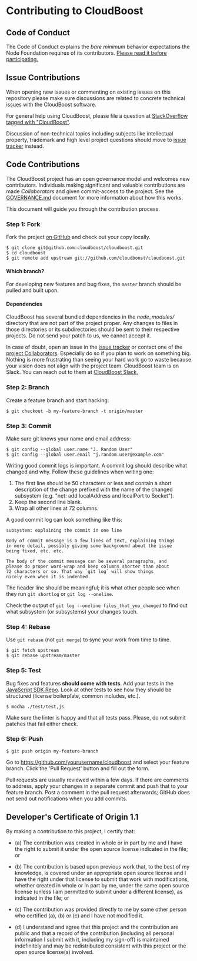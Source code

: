 # Contributing to CloudBoost

## Code of Conduct

The Code of Conduct explains the *bare minimum* behavior
expectations the Node Foundation requires of its contributors.
[Please read it before participating.](./CODE_OF_CONDUCT.md)

## Issue Contributions

When opening new issues or commenting on existing issues on this repository
please make sure discussions are related to concrete technical issues with the
CloudBoost software.

For general help using CloudBoost, please file a question at
[StackOverflow tagged with "CloudBoost"](http://stackoverflow.com/questions/tagged/cloudboost).

Discussion of non-technical topics including subjects like intellectual
property, trademark and high level project questions should move to 
[issue tracker](https://github.com/CloudBoost/cloudboost/issues)
instead.

## Code Contributions

The CloudBoost project has an open governance model and welcomes new contributors.
Individuals making significant and valuable contributions are made
_Collaborators_ and given commit-access to the project. See the
[GOVERNANCE.md](./GOVERNANCE.md) document for more information about how this
works.

This document will guide you through the contribution process.

### Step 1: Fork

Fork the project [on GitHub](https://github.com/cloudboost/cloudboost) and check out your
copy locally.

```text
$ git clone git@github.com:cloudboost/cloudboost.git
$ cd cloudboost
$ git remote add upstream git://github.com/cloudboost/cloudboost.git
```

#### Which branch?

For developing new features and bug fixes, the `master` branch should be pulled
and built upon.


#### Dependencies

CloudBoost has several bundled dependencies in the *node_modules/*
directory that are not part of the project proper. Any changes to files
in those directories or its subdirectories should be sent to their respective
projects. Do not send your patch to us, we cannot accept it.

In case of doubt, open an issue in the
[issue tracker](https://github.com/cloudboost/cloudboost/issues/) or contact one of the
[project Collaborators](https://github.com/cloudboost/cloudboost/MEMBERS.md).
Especially do so if you plan to work on something big. Nothing is more
frustrating than seeing your hard work go to waste because your vision
does not align with the project team. CloudBoost team is on Slack. You can reach out to them at [CloudBoost Slack](https://slack.cloudboost.io),

### Step 2: Branch

Create a feature branch and start hacking:

```text
$ git checkout -b my-feature-branch -t origin/master
```

### Step 3: Commit

Make sure git knows your name and email address:

```text
$ git config --global user.name "J. Random User"
$ git config --global user.email "j.random.user@example.com"
```

Writing good commit logs is important. A commit log should describe what
changed and why. Follow these guidelines when writing one:

1. The first line should be 50 characters or less and contain a short
   description of the change prefixed with the name of the changed
   subsystem (e.g. "net: add localAddress and localPort to Socket").
2. Keep the second line blank.
3. Wrap all other lines at 72 columns.

A good commit log can look something like this:

```
subsystem: explaining the commit in one line

Body of commit message is a few lines of text, explaining things
in more detail, possibly giving some background about the issue
being fixed, etc. etc.

The body of the commit message can be several paragraphs, and
please do proper word-wrap and keep columns shorter than about
72 characters or so. That way `git log` will show things
nicely even when it is indented.
```

The header line should be meaningful; it is what other people see when they
run `git shortlog` or `git log --oneline`.

Check the output of `git log --oneline files_that_you_changed` to find out
what subsystem (or subsystems) your changes touch.


### Step 4: Rebase

Use `git rebase` (not `git merge`) to sync your work from time to time.

```text
$ git fetch upstream
$ git rebase upstream/master
```


### Step 5: Test

Bug fixes and features **should come with tests**. Add your tests in the
[JavaScript SDK Repo](https://github.com/cloudboost/javascriptsdk). Look at other tests to see how they should be
structured (license boilerplate, common includes, etc.).

```text
$ mocha ./test/test,js 
```

Make sure the linter is happy and that all tests pass. Please, do not submit
patches that fail either check.


### Step 6: Push

```text
$ git push origin my-feature-branch
```

Go to https://github.com/yourusername/cloudboost and select your feature branch.
Click the 'Pull Request' button and fill out the form.

Pull requests are usually reviewed within a few days. If there are comments
to address, apply your changes in a separate commit and push that to your
feature branch. Post a comment in the pull request afterwards; GitHub does
not send out notifications when you add commits.

## Developer's Certificate of Origin 1.1

By making a contribution to this project, I certify that:

* (a) The contribution was created in whole or in part by me and I
  have the right to submit it under the open source license
  indicated in the file; or

* (b) The contribution is based upon previous work that, to the best
  of my knowledge, is covered under an appropriate open source
  license and I have the right under that license to submit that
  work with modifications, whether created in whole or in part
  by me, under the same open source license (unless I am
  permitted to submit under a different license), as indicated
  in the file; or

* (c) The contribution was provided directly to me by some other
  person who certified (a), (b) or (c) and I have not modified
  it.

* (d) I understand and agree that this project and the contribution
  are public and that a record of the contribution (including all
  personal information I submit with it, including my sign-off) is
  maintained indefinitely and may be redistributed consistent with
  this project or the open source license(s) involved.